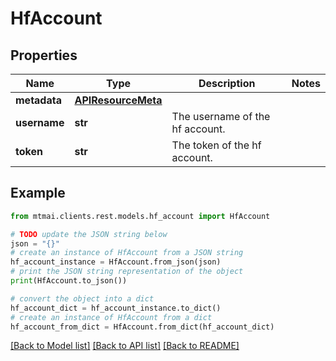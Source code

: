 # HfAccount


## Properties

Name | Type | Description | Notes
------------ | ------------- | ------------- | -------------
**metadata** | [**APIResourceMeta**](APIResourceMeta.md) |  | 
**username** | **str** | The username of the hf account. | 
**token** | **str** | The token of the hf account. | 

## Example

```python
from mtmai.clients.rest.models.hf_account import HfAccount

# TODO update the JSON string below
json = "{}"
# create an instance of HfAccount from a JSON string
hf_account_instance = HfAccount.from_json(json)
# print the JSON string representation of the object
print(HfAccount.to_json())

# convert the object into a dict
hf_account_dict = hf_account_instance.to_dict()
# create an instance of HfAccount from a dict
hf_account_from_dict = HfAccount.from_dict(hf_account_dict)
```
[[Back to Model list]](../README.md#documentation-for-models) [[Back to API list]](../README.md#documentation-for-api-endpoints) [[Back to README]](../README.md)


